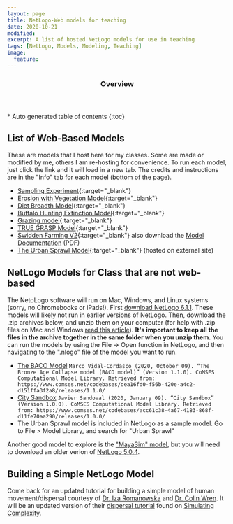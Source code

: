 ```yaml
---
layout: page
title: NetLogo-Web models for teaching
date: 2020-10-21
modified:
excerpt: A list of hosted NetLogo models for use in teaching
tags: [NetLogo, Models, Modeling, Teaching]
image:
  feature: 
---
```

<section id="table-of-contents" class="toc">
  <header>
    <h3>Overview</h3>
  </header>
<div id="drawer" markdown="1">
*  Auto generated table of contents
{:toc}
</div>
</section><!-- /#table-of-contents -->

## List of Web-Based Models

These are models that I host here for my classes. Some are made or modified by me, others I am re-hosting for convenience. To run each model, just click the link and it will load in a new tab. The credits and instructions are in the "Info" tab for each model (bottom of the page).

- [Sampling Experiment](Sampling_Experiment.html){:target="_blank"}
- [Erosion with Vegetation Model](Erosion_veg.html){:target="_blank"}
- [Diet Breadth Model](diet_breadth.html){:target="_blank"}
- [Buffalo Hunting Extinction Model](diet_breadth_buffalo_with_grass.html){:target="_blank"}
- [Grazing model](Grazing.html){:target="_blank"}
- [TRUE GRASP Model](TRUE_GRASP.html){:target="_blank"}
- [Swidden Farming V2](swidden_farming_v2.html){:target="_blank"}  also download the [Model Documentation](swidden_farming_v2_ODD.pdf) (PDF)
- [The Urban Sprawl Model](https://www.netlogoweb.org/launch#https://www.netlogoweb.org/assets/modelslib/Curricular%20Models/Urban%20Suite/Urban%20Suite%20-%20Sprawl%20Effect.nlogo){:target="_blank"}  (hosted on external site)

## NetLogo Models for Class that are not web-based

The NetoLogo software will run on Mac, Windows, and Linux systems (sorry, no Chromebooks or iPads!). First [download NetLogo 6.1.1](http://ccl.northwestern.edu/netlogo/download.shtml). These models will likely not run in earlier versions of NetLogo. Then, download the .zip archives below, and unzip them on your computer (for help with .zip files on Mac and Windows [read this article](https://www.sweetwater.com/sweetcare/articles/how-to-zip-and-unzip-files/)). **It's important to keep all the files in the archive together in the same folder when you unzip them.** You can run the models by using the File -> Open function in NetLogo, and then navigating to the ".nlogo" file of the model you want to run.

- [The BACO Model](BACO.zip)
`Marco Vidal-Cordasco (2020, October 09). “The Bronze Age Collapse model (BACO model)” (Version 1.1.0). CoMSES Computational Model Library. Retrieved from: https://www.comses.net/codebases/dea16fd0-f56b-420e-a4c2-d151ffa3f2a8/releases/1.1.0/`
- [City Sandbox](City_Sandbox.zip)
`Javier Sandoval (2020, January 09). “City Sandbox” (Version 1.0.0). CoMSES Computational Model Library. Retrieved from: https://www.comses.net/codebases/acc61c38-4a67-4183-868f-d11fe70aa290/releases/1.0.0/`
- The Urban Sprawl model is included in NetLogo as a sample model. Go to File > Model Library, and search for "Urban Sprawl"

Another good model to explore is the ["MayaSim" model](MayaSim.zip), but you will need to download an older verion of [NetLogo 5.0.4](https://ccl.northwestern.edu/netlogo/5.0.4/).

## Building a Simple NetLogo Model

Come back for an updated tutorial for building a simple model of human movement/dispersal courtesy of [Dr. Iza Romanowska](https://pure.au.dk/portal/da/iromanowska@aias.au.dk) and [Dr. Colin Wren](https://anthropology.uccs.edu/colin-wren). It will be an updated version of their [dispersal tutorial](https://simulatingcomplexity.wordpress.com/2014/07/14/netlogo-tutorial-dispersal/) found on [Simulating Complexity](https://simulatingcomplexity.wordpress.com/).

